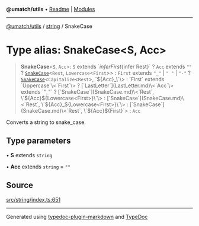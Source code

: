 **@umatch/utils** • [Readme](../../index.md) \| [Modules](../../modules.md)

***

[@umatch/utils](../../modules.md) / [string](../index.md) / SnakeCase

# Type alias: SnakeCase\<S, Acc\>

> **SnakeCase**\<`S`, `Acc`\>: `S` extends \`${infer First}${infer Rest}\` ? `Acc` extends `""` ? [`SnakeCase`](SnakeCase.md)\<`Rest`, `Lowercase`\<`First`\>\> : `First` extends `"_"` \| `" "` \| `"-"` ? [`SnakeCase`](SnakeCase.md)\<`Capitalize`\<`Rest`\>, \`${Acc}_\`\> : `First` extends `Uppercase`\<`First`\> ? [`LastLetter`](LastLetter.md)\<`Acc`\> extends `"_"` ? [`SnakeCase`](SnakeCase.md)\<`Rest`, \`${Acc}${Lowercase<First>}\`\> : [`SnakeCase`](SnakeCase.md)\<`Rest`, \`${Acc}_${Lowercase<First>}\`\> : [`SnakeCase`](SnakeCase.md)\<`Rest`, \`${Acc}${First}\`\> : `Acc`

Converts a string to snake_case.

## Type parameters

• **S** extends `string`

• **Acc** extends `string` = `""`

## Source

[src/string/index.ts:651](https://github.com/umatch-oficial/utils/blob/6b2757d/src/string/index.ts#L651)

***

Generated using [typedoc-plugin-markdown](https://www.npmjs.com/package/typedoc-plugin-markdown) and [TypeDoc](https://typedoc.org/)
